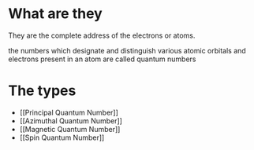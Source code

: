 # What are they
They are the complete address of the electrons or atoms.

the numbers which designate and distinguish various atomic orbitals and electrons present in an atom are called quantum numbers

# The types
* [[Principal Quantum Number]]
* [[Azimuthal Quantum Number]]
* [[Magnetic Quantum Number]]
* [[Spin Quantum Number]]